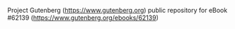 Project Gutenberg (https://www.gutenberg.org) public repository for
eBook #62139 (https://www.gutenberg.org/ebooks/62139)
